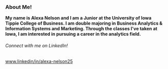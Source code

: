 ### About Me!
**My name is Alexa Nelson and I am a Junior at the University of Iowa Tippie College of Business. I am double majoring in Business Analytics & Information Systems and Marketing. Through the classes I've taken at Iowa, I am interested in pursuing a career in the analytics field.**
###### Connect with me on LinkedIn!
www.linkedin/in/alexa-nelson25
